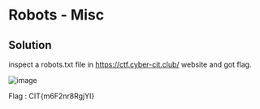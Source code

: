 # Robots - Misc

## Solution

inspect a robots.txt file in https://ctf.cyber-cit.club/ website and got flag.

![image](image.png)

Flag : CIT{m6F2nr8RgjYI}
